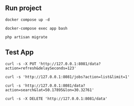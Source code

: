 ## Run project 
```apacheconf
docker compose up -d 

docker-compose exec app bash

php artisan migrate
```

## Test App
```apacheconf
curl -s -X PUT 'http://127.0.0.1:8081/data?action=refresh&delaySeconds=123'

curl -s 'http://127.0.0.1:8081/jobs?action=list&limit=1'

curl -s 'http://127.0.0.1:8081/data?action=search&lat=50.17895&lon=30.32761'

curl -s -X DELETE 'http://127.0.0.1:8081/data'
```
